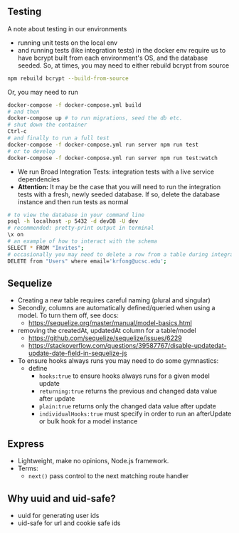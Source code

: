 ## Testing

A note about testing in our environments

- running unit tests on the local env
- and running tests (like integration tests) in the docker env
  require us to have bcrypt built from each environment's OS, and the database seeded.
  So, at times, you may need to either rebuild bcrypt from source

```sh
npm rebuild bcrypt --build-from-source
```

Or, you may need to run

```sh
docker-compose -f docker-compose.yml build
# and then
docker-compose up # to run migrations, seed the db etc.
# shut down the container
Ctrl-c
# and finally to run a full test
docker-compose -f docker-compose.yml run server npm run test
# or to develop
docker-compose -f docker-compose.yml run server npm run test:watch
```

- We run Broad Integration Tests: integration tests with a live service dependencies
- **Attention:** It may be the case that you will need to run the integration tests with a fresh, newly seeded database. If so, delete the database instance and then run tests as normal

```sh
# to view the database in your command line
psql -h localhost -p 5432 -d devDB -U dev
# recommended: pretty-print output in terminal
\x on
# an example of how to interact with the schema
SELECT * FROM "Invites";
# occasionally you may need to delete a row from a table during integration tests
DELETE from "Users" where email='krfong@ucsc.edu';
```

## Sequelize

- Creating a new table requires careful naming (plural and singular)
- Secondly, columns are automatically defined/queried when using a model. To turn them off, see docs:
  - https://sequelize.org/master/manual/model-basics.html
- removing the createdAt, updatedAt column for a table/model
  - https://github.com/sequelize/sequelize/issues/6229
  - https://stackoverflow.com/questions/39587767/disable-updatedat-update-date-field-in-sequelize-js
- To ensure hooks always runs you may need to do some gymnastics:
  - define
    - `hooks:true` to ensure hooks always runs for a given model update
    - `returning:true` returns the previous and changed data value after update
    - `plain:true` returns only the changed data value after update
    - `individualHooks:true` must specify in order to run an afterUpdate or bulk hook for a model instance

## Express

- Lightweight, make no opinions, Node.js framework.
- Terms:
  - `next()` pass control to the next matching route handler

## Why uuid and uid-safe?

- uuid for generating user ids
- uid-safe for url and cookie safe ids
